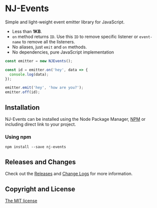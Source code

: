 # NJ-Events

Simple and light-weight event emitter library for JavaScript.

* Less than **1KB**.
* `on` method returns `ID`. Use this `ID` to remove specific listener or `event-name` to remove all the listeners.
* No aliases, just `emit` and `on` methods.
* No dependencies, pure JavaScript implementation

```js
const emitter = new NJEvents();

const id = emitter.on('hey', data => {
  console.log(data);
});

emitter.emit('hey', 'how are you?');
emitter.off(id); 
```

## Installation
NJ-Events can be installed using the Node Package Manager, [NPM](https://www.npmjs.com/) or including direct link to your project.
### Using npm
```
npm install --save nj-events
```

## Releases and Changes
Check out the [Releases](https://github.com/nj-coder/nj-events/releases) and [Change Logs](https://github.com/nj-coder/nj-events/blob/master/Changelog.md) for more information. 

## Copyright and License
[The MIT license](LICENSE) 